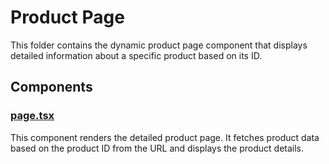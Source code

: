 # Product Page

This folder contains the dynamic product page component that displays detailed information about a specific product based on its ID.

## Components

### [page.tsx](apps/web/src/app/product/[id]/page.tsx)

This component renders the detailed product page. It fetches product data based on the product ID from the URL and displays the product details.



